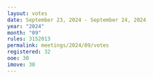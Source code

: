 ```yaml
---
layout: votes
date: September 23, 2024 - September 24, 2024
year: "2024"
month: "09"
rules: 3152013
permalink: meetings/2024/09/votes
registered: 32
ooe: 30
imove: 30
---
```



